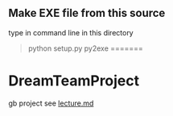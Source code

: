 
## Make EXE file from this source
type in command line in this directory

>python setup.py py2exe
=======
# DreamTeamProject
gb project see [lecture.md](lecture.md)

